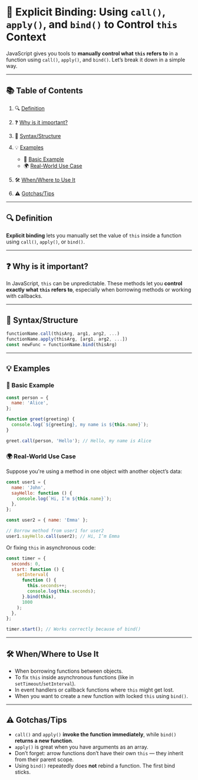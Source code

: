 # 📘 Explicit Binding: Using `call()`, `apply()`, and `bind()` to Control `this` Context

JavaScript gives you tools to **manually control what `this` refers to** in a
function using `call()`, `apply()`, and `bind()`. Let’s break it down in a
simple way.

---

## 📚 Table of Contents

1. 🔍 [Definition](#definition)
2. ❓ [Why is it important?](#why-is-it-important)
3. 🧱 [Syntax/Structure](#syntaxstructure)
4. 💡 [Examples](#examples)

   - 🧪 [Basic Example](#basic-example)
   - 🌍 [Real-World Use Case](#real-world-use-case)

5. 🛠️ [When/Where to Use It](#whenwhere-to-use-it)
6. ⚠️ [Gotchas/Tips](#gotchastips)

---

## 🔍 Definition

**Explicit binding** lets you manually set the value of `this` inside a function
using `call()`, `apply()`, or `bind()`.

---

## ❓ Why is it important?

In JavaScript, `this` can be unpredictable. These methods let you **control
exactly what `this` refers to**, especially when borrowing methods or working
with callbacks.

---

## 🧱 Syntax/Structure

```javascript
functionName.call(thisArg, arg1, arg2, ...)
functionName.apply(thisArg, [arg1, arg2, ...])
const newFunc = functionName.bind(thisArg)
```

---

## 💡 Examples

### 🧪 Basic Example

```javascript
const person = {
  name: 'Alice',
};

function greet(greeting) {
  console.log(`${greeting}, my name is ${this.name}`);
}

greet.call(person, 'Hello'); // Hello, my name is Alice
```

### 🌍 Real-World Use Case

Suppose you're using a method in one object with another object’s data:

```javascript
const user1 = {
  name: 'John',
  sayHello: function () {
    console.log(`Hi, I’m ${this.name}`);
  },
};

const user2 = { name: 'Emma' };

// Borrow method from user1 for user2
user1.sayHello.call(user2); // Hi, I’m Emma
```

Or fixing `this` in asynchronous code:

```javascript
const timer = {
  seconds: 0,
  start: function () {
    setInterval(
      function () {
        this.seconds++;
        console.log(this.seconds);
      }.bind(this),
      1000
    );
  },
};

timer.start(); // Works correctly because of bind()
```

---

## 🛠️ When/Where to Use It

- When borrowing functions between objects.
- To fix `this` inside asynchronous functions (like in
  `setTimeout`/`setInterval`).
- In event handlers or callback functions where `this` might get lost.
- When you want to create a new function with locked `this` using `bind()`.

---

## ⚠️ Gotchas/Tips

- `call()` and `apply()` **invoke the function immediately**, while `bind()`
  **returns a new function**.
- `apply()` is great when you have arguments as an array.
- Don’t forget: arrow functions don’t have their own `this` — they inherit from
  their parent scope.
- Using `bind()` repeatedly does **not** rebind a function. The first bind
  sticks.
